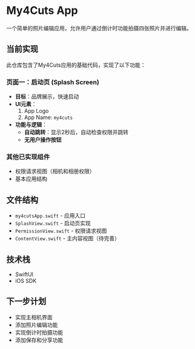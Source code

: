 # My4Cuts App

一个简单的照片编辑应用，允许用户通过倒计时功能拍摄四张照片并进行编辑。

## 当前实现

此仓库包含了My4Cuts应用的基础代码，实现了以下功能：

### 页面一：启动页 (Splash Screen)
- **目标**：品牌展示，快速启动
- **UI元素**：
  1. App Logo
  2. App Name: `my4cuts`
- **功能与逻辑**：
  - **自动跳转**：显示2秒后，自动检查权限并跳转
  - **无用户操作按钮**

### 其他已实现组件
- 权限请求视图（相机和相册权限）
- 基本应用结构

## 文件结构
- `my4cutsApp.swift` - 应用入口
- `SplashView.swift` - 启动页实现
- `PermissionView.swift` - 权限请求视图
- `ContentView.swift` - 主内容视图（待完善）

## 技术栈
- SwiftUI
- iOS SDK

## 下一步计划
- 实现主相机界面
- 添加照片编辑功能
- 实现倒计时拍摄功能
- 添加保存和分享功能
